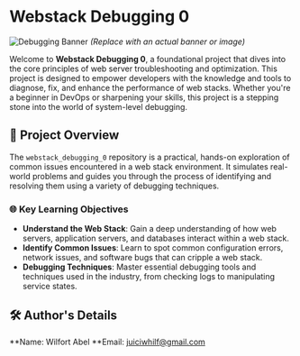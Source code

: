 # Webstack Debugging 0

![Debugging Banner](https://example.com/debugging_banner.png) *(Replace with an actual banner or image)*

Welcome to **Webstack Debugging 0**, a foundational project that dives into the core principles of web server troubleshooting and optimization. This project is designed to empower developers with the knowledge and tools to diagnose, fix, and enhance the performance of web stacks. Whether you're a beginner in DevOps or sharpening your skills, this project is a stepping stone into the world of system-level debugging.

## 🚀 Project Overview

The `webstack_debugging_0` repository is a practical, hands-on exploration of common issues encountered in a web stack environment. It simulates real-world problems and guides you through the process of identifying and resolving them using a variety of debugging techniques.

### 🌐 Key Learning Objectives

- **Understand the Web Stack**: Gain a deep understanding of how web servers, application servers, and databases interact within a web stack.
- **Identify Common Issues**: Learn to spot common configuration errors, network issues, and software bugs that can cripple a web stack.
- **Debugging Techniques**: Master essential debugging tools and techniques used in the industry, from checking logs to manipulating service states.

## 🛠️ Author's Details

**Name: Wilfort Abel
**Email: juiciwhilf@gmail.com
